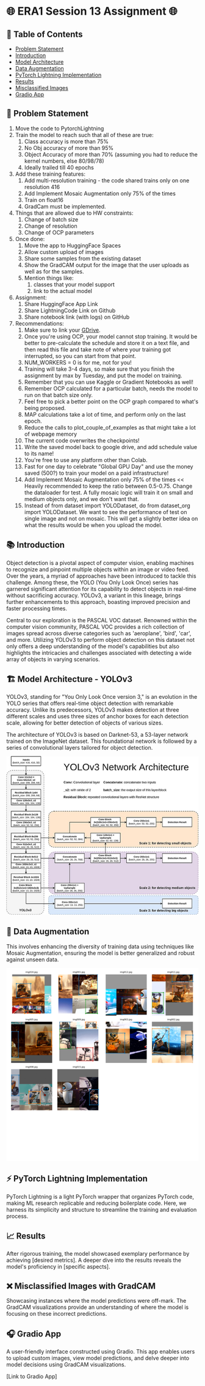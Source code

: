 # 🌐 ERA1 Session 13 Assignment 🌐

## 📌 Table of Contents

- [Problem Statement](#problem-statement)
- [Introduction](#introduction)
- [Model Architecture](#model-architecture)
- [Data Augmentation](#data-augmentation)
- [PyTorch Lightning Implementation](#pytorch-lightning-implementation)
- [Results](#results)
- [Misclassified Images](#misclassified-images)
- [Gradio App](#gradio-app)

## 🎯 Problem Statement

1. Move the code to PytorchLightning  
2. Train the model to reach such that all of these are true:  
    1. Class accuracy is more than 75%   
    2. No Obj accuracy of more than 95%  
    3. Object Accuracy of more than 70% (assuming you had to reduce the kernel numbers, else 80/98/78)  
    4. Ideally trailed till 40 epochs  
3. Add these training features:  
    1. Add multi-resolution training - the code shared trains only on one resolution 416  
    2. Add Implement Mosaic Augmentation only 75% of the times  
    3. Train on float16  
    4. GradCam must be implemented.  
4. Things that are allowed due to HW constraints:
    1. Change of batch size
    2. Change of resolution
    3. Change of OCP parameters
5. Once done:  
    1. Move the app to HuggingFace Spaces  
    2. Allow custom upload of images  
    3. Share some samples from the existing dataset  
    4. Show the GradCAM output for the image that the user uploads as well as for the samples. 
    5. Mention things like:  
        1. classes that your model support  
        2. link to the actual model  
6. Assignment:
    1. Share HuggingFace App Link  
    2. Share LightningCode Link on Github  
    3. Share notebook link (with logs) on GitHub  
7. Recommendations:  
    1. Make sure to link your [GDrive](https://towardsdatascience.com/different-ways-to-connect-google-drive-to-a-google-colab-notebook-pt-1-de03433d2f7a).  
    2. Once you're using OCP, your model cannot stop training. It would be better to pre-calculate the schedule and store it on a text file, and then read this file and take note of where your training got interrupted, so you can start from that point.  
    3. NUM_WORKERS = 0 is for me, not for you!  
    4. Training will take 3-4 days, so make sure that you finish the assignment by max by Tuesday, and put the model on training.  
    5. Remember that you can use Kaggle or Gradient Notebooks as well!  
    6. Remember OCP calculated for a particular batch, needs the model to run on that batch size only.  
    7. Feel free to pick a better point on the OCP graph compared to what's being proposed.  
    8. MAP calculations take a lot of time, and perform only on the last epoch.  
    9. Reduce the calls to plot_couple_of_examples as that might take a lot of webpage memory  
    10. The current code overwrites the checkpoints!  
    11. Write the saved model back to google drive, and add schedule value to its name!  
    12. You're free to use any platform other than Colab.  
    13. Fast for one day to celebrate "Global GPU Day" and use the money saved (500?)  to train your model on a paid infrastructure!  
    14. Add Implement Mosaic Augmentation only 75% of the times << Heavily recommended to keep the ratio between 0.5-0.75. Change the dataloader for test. A fully mosaic logic will train it on small and medium objects only, and we don't want that.  
    15. Instead of from dataset import YOLODataset, do from dataset_org import YOLODataset. We want to see the performance of test on single image and not on mosaic. This will get a slightly better idea on what the results would be when you upload the model.  

## 📚 Introduction

Object detection is a pivotal aspect of computer vision, enabling machines to recognize and pinpoint multiple objects within an image or video feed. Over the years, a myriad of approaches have been introduced to tackle this challenge. Among these, the YOLO (You Only Look Once) series has garnered significant attention for its capability to detect objects in real-time without sacrificing accuracy. YOLOv3, a variant in this lineage, brings further enhancements to this approach, boasting improved precision and faster processing times.

Central to our exploration is the PASCAL VOC dataset. Renowned within the computer vision community, PASCAL VOC provides a rich collection of images spread across diverse categories such as 'aeroplane', 'bird', 'car', and more. Utilizing YOLOv3 to perform object detection on this dataset not only offers a deep understanding of the model's capabilities but also highlights the intricacies and challenges associated with detecting a wide array of objects in varying scenarios.

## 🏗 Model Architecture - YOLOv3

YOLOv3, standing for "You Only Look Once version 3," is an evolution in the YOLO series that offers real-time object detection with remarkable accuracy. Unlike its predecessors, YOLOv3 makes detection at three different scales and uses three sizes of anchor boxes for each detection scale, allowing for better detection of objects of various sizes.

The architecture of YOLOv3 is based on Darknet-53, a 53-layer network trained on the ImageNet dataset. This foundational network is followed by a series of convolutional layers tailored for object detection. 

![yolo architecture](./images/YoloV3_architecture.jpeg)


## 🎨 Data Augmentation
This involves enhancing the diversity of training data using techniques like Mosaic Augmentation, ensuring the model is better generalized and robust against unseen data.

![mosaic augmentation](./images/mosaic_augmentation.png)

## ⚡ PyTorch Lightning Implementation
PyTorch Lightning is a light PyTorch wrapper that organizes PyTorch code, making ML research replicable and reducing boilerplate code. Here, we harness its simplicity and structure to streamline the training and evaluation process.

## 📈 Results
After rigorous training, the model showcased exemplary performance by achieving [desired metrics]. A deeper dive into the results reveals the model's proficiency in [specific aspects].

## ❌ Misclassified Images with GradCAM
Showcasing instances where the model predictions were off-mark. The GradCAM visualizations provide an understanding of where the model is focusing on these incorrect predictions.

## 🎧 Gradio App
A user-friendly interface constructed using Gradio. This app enables users to upload custom images, view model predictions, and delve deeper into model decisions using GradCAM visualizations.

[Link to Gradio App]


